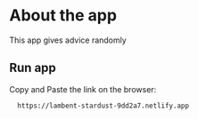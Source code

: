 # About the app

This app gives advice randomly

## Run app

Copy and Paste the link on the browser:
```bash
  https://lambent-stardust-9dd2a7.netlify.app
```

